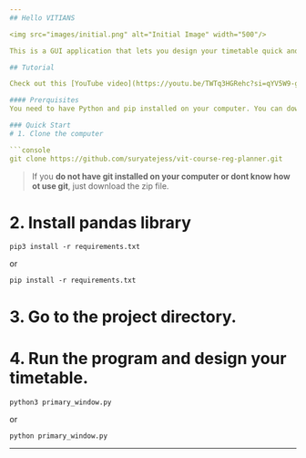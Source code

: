 ```yaml
---
## Hello VITIANS

<img src="images/initial.png" alt="Initial Image" width="500"/>

This is a GUI application that lets you design your timetable quick and efficiently

## Tutorial

Check out this [YouTube video](https://youtu.be/TWTq3HGRehc?si=qYV5W9-gFurCl5Mc) for a detailed tutorial.

#### Prerquisites 
You need to have Python and pip installed on your computer. You can download Python from [python.org](https://www.python.org/) and pip usually comes bundled with it.

### Quick Start
# 1. Clone the computer

```console
git clone https://github.com/suryatejess/vit-course-reg-planner.git
```
> If you **do not have git installed on your computer or dont know how ot use git**, just download the zip file. 

# 2. Install pandas library
```
pip3 install -r requirements.txt
```
or 
```
pip install -r requirements.txt
```


# 3. Go to the project directory.

# 4. Run the program and design your timetable.
```
python3 primary_window.py
```
or 
```
python primary_window.py
```
---
```



